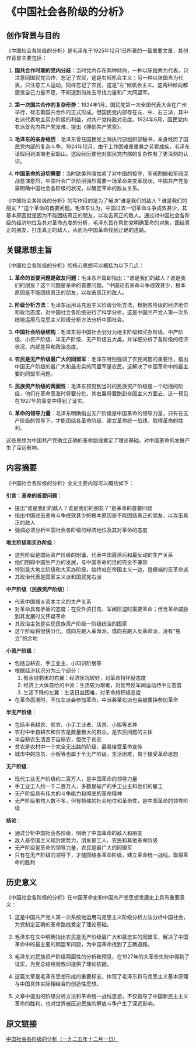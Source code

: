 # 《中国社会各阶级的分析》

## 创作背景与目的

《中国社会各阶级的分析》是毛泽东于1925年12月1日所著的一篇重要文章，其创作背景主要包括：

1. **国共合作时期的党内分歧**：当时党内存在两种倾向，一种以陈独秀为代表，只注意同国民党合作，忘记了农民，这是右倾机会主义；另一种以张国焘为代表，只注意工人运动，同样忘记了农民，这是"左"倾机会主义。这两种倾向都感觉自己力量不足，不知道到何处去寻找力量和广大同盟军。

2. **第一次国共合作的复杂形势**：1924年1月，国民党第一次全国代表大会在广州举行，标志着国共合作的正式形成。但国民党内部存在左、中、右三派，其中右派代表地主买办阶级的利益，对共产党持敌对态度。1924年6月，国民党内右派首先向共产党发难，提出《弾劾共产党案》。

3. **毛泽东的亲身经历**：毛泽东曾任国民党上海执行部组织部秘书，亲身经历了国民党内部的复杂斗争。1924年12月，由于工作困难重重兼之劳累成疾，毛泽东请假回到湖南老家韶山。这段经历使他对国民党内部的复杂性有了更深刻的认识。

4. **中国革命的迫切需要**：当时欧美列强加紧了对中国的掠夺，军阀割据和军阀混战愈演愈烈，中国社会广泛阶层强烈需要一场革命来变革现状。中国共产党急需明确中国社会各阶级的状况，以确定革命的敌友关系。

《中国社会各阶级的分析》的写作目的是为了解决"谁是我们的敌人？谁是我们的朋友？"这个革命的首要问题。毛泽东认为，中国过去一切革命斗争成效甚少，其基本原因就是因为不能团结真正的朋友，以攻击真正的敌人。通过对中国社会各阶级的经济地位及其对革命态度的分析，毛泽东旨在帮助党明确革命的对象，团结真正的朋友，打击真正的敌人，从而为中国革命找到正确的道路。

## 关键思想主旨

《中国社会各阶级的分析》的核心思想可以概括为以下几点：

1. **革命的首要问题是敌友问题**：毛泽东开篇即指出："谁是我们的敌人？谁是我们的朋友？这个问题是革命的首要问题。"中国过去革命斗争成效甚少，根本原因是不能团结真正的朋友，以攻击真正的敌人。

2. **阶级分析方法**：毛泽东运用马克思主义阶级分析方法，根据各阶级的经济地位和政治态度，对中国社会各阶级进行了科学分析，这是中国共产党人第一次系统地运用马克思主义阶级分析方法分析中国社会。

3. **中国社会阶级结构**：毛泽东将中国社会划分为地主阶级和买办阶级、中产阶级、小资产阶级、半无产阶级、无产阶级五大类，并详细分析了各阶级的经济状况、内部差异和政治态度。

4. **农民是无产阶级最广大的同盟军**：毛泽东特别强调了农民问题的重要性，指出中国无产阶级的最广大和最忠实的同盟军是农民，这解决了中国革命中的最主要的同盟军问题。

5. **民族资产阶级的两面性**：毛泽东预见到当时的民族资产阶级是一个动摇的阶级，他们在革命高涨时将要分化，其右翼将要跑到帝国主义方面去。这一预见在1927年的事变中得到了证实。

6. **革命的领导力量**：毛泽东明确指出无产阶级是中国革命的领导力量，只有在无产阶级的领导下，才能团结各革命阶级，建立革命统一战线，取得革命的胜利。

这些思想为中国共产党确立正确的革命路线奠定了理论基础，对中国革命的发展产生了深远影响。

## 内容摘要

《中国社会各阶级的分析》全文主要内容可以概括如下：

**引言：革命的首要问题**：
- 提出"谁是我们的敌人？谁是我们的朋友？"是革命的首要问题
- 指出中国过去革命斗争成效甚少的根本原因是不能团结真正的朋友，以攻击真正的敌人
- 强调必须分析中国社会各阶级的经济地位及其对革命的态度

**地主阶级和买办阶级**：
- 这些阶级是国际资产阶级的附庸，代表中国最落后和最反动的生产关系
- 他们阻碍中国生产力的发展，与中国革命的目的完全不兼容
- 特别是大地主阶级和大买办阶级，始终站在帝国主义一边，是极端的反革命派
- 其政治代表是国家主义派和国民党右派

**中产阶级（民族资产阶级）**：
- 代表中国城乡资本主义的生产关系
- 对革命具有矛盾的态度：在受外资打击、军阀压迫时需要革命；但当革命威胁到其发展时又怀疑革命
- 其政治主张是实现民族资产阶级一阶级统治的国家
- 这个阶级将很快分化，或向左跑入革命派，或向右跑入反革命派，没有"独立"的余地

**小资产阶级**：
- 包括自耕农、手工业主、小知识阶层等
- 根据经济状况分为三个部分：
  1. 有余钱剩米的右翼：经济状况较好，对革命持怀疑态度
  2. 经济上大体自给的中派：生活较为艰难，对反帝反军阀运动持中立态度
  3. 生活下降的左翼：生活日益困难，对革命持积极态度
- 在革命高潮时，不仅左派会参加革命，中派甚至右派也会被裹挟参加革命

**半无产阶级**：
- 包括半自耕农、贫农、小手工业者、店员、小贩等五种
- 农村中半自耕农和贫农是数量极大的群众，是农民问题的主体
- 半自耕农生活苦于自耕农，但优于贫农
- 贫农是农村中一个完全无出路的阶级，最易接受革命宣传
- 城市中的店员、小贩等也属于半无产阶级，生活困难，易于接受革命思想

**无产阶级**：
- 现代工业无产阶级约二百万人，是中国革命的领导力量
- 手工业工人约一千二百万人，多数是破产的手工业主和他们的雇工
- 无产阶级具有伟大的斗争能力和彻底的革命精神
- 无产阶级虽然人数不多，但有特殊的社会地位和革命性，是中国革命的领导阶级

**结论**：
- 通过分析中国社会各阶级，明确了中国革命的敌人和朋友
- 敌人是帝国主义和封建势力，朋友是工人、农民和其他革命阶级
- 无产阶级是革命的领导力量，农民是最广大的同盟军
- 只有在无产阶级的领导下，才能团结各革命阶级，建立革命统一战线，取得革命的胜利

## 历史意义

《中国社会各阶级的分析》在中国革命史和中国共产党思想发展史上具有重要意义：

1. 这是中国共产党人第一次系统地运用马克思主义阶级分析方法分析中国社会，为党制定正确的革命路线奠定了理论基础。

2. 毛泽东在文中明确指出农民是无产阶级最广大和最忠实的同盟军，解决了中国革命中的最主要的同盟军问题，为中国革命找到了正确道路。

3. 毛泽东对民族资产阶级两面性的分析和预见，在1927年的大革命失败中得到了证实，为党总结经验教训提供了理论依据。

4. 这篇文章是毛泽东思想形成的重要标志，体现了毛泽东将马克思主义基本原理与中国具体实际相结合的创造性思想。

5. 文章中提出的阶级分析方法和革命统一战线思想，不仅指导了中国新民主主义革命的胜利，也对世界被压迫民族的解放斗争产生了深远影响。

## 原文链接

[中国社会各阶级的分析（一九二五年十二月一日）](https://www.marxists.org/chinese/maozedong/marxist.org-chinese-mao-19251201.htm)

